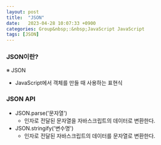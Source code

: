 ```yaml
---
layout: post
title:  "JSON"
date:   2023-04-28 10:07:33 +0900
categories: Group&nbsp;:&nbsp;JavaScript JavaScript
tags: [JSON]
---
```


### JSON이란?
※ JSON
- JavaScript에서 객체를 만들 때 사용하는 표현식

### JSON API
- JSON.parse('문자열')
    - 인자로 전달된 문자열을 자바스크립트의 데이터로 변환한다.
- JSON.stringify('변수명')
    - 인자로 전달된 자바스크립트의 데이터를 문자열로 변환한다.